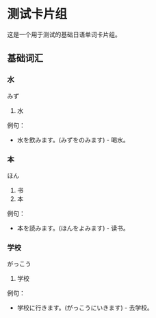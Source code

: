 # 测试卡片组

这是一个用于测试的基础日语单词卡片组。

## 基础词汇

### 水
みず

1. 水

例句：
- 水を飲みます。(みずをのみます) - 喝水。

### 本
ほん

1. 书
2. 本

例句：
- 本を読みます。(ほんをよみます) - 读书。

### 学校
がっこう

1. 学校

例句：
- 学校に行きます。(がっこうにいきます) - 去学校。
